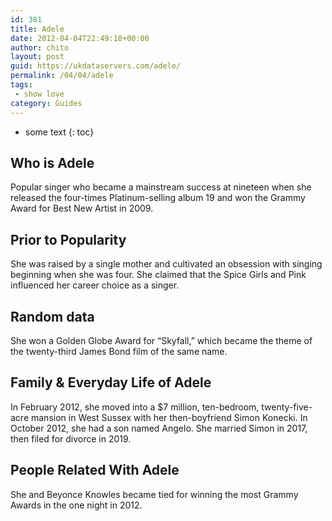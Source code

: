 ```yaml
---
id: 381
title: Adele
date: 2012-04-04T22:49:18+00:00
author: chito
layout: post
guid: https://ukdataservers.com/adele/
permalink: /04/04/adele
tags:
 - show love
category: Guides
---
```


* some text
{: toc}


## Who is  Adele



Popular singer who became a mainstream success at nineteen when she released the four-times Platinum-selling album 19 and won the Grammy Award for Best New Artist in 2009. 

      
      
      
## Prior to Popularity 



She was raised by a single mother and cultivated an obsession with singing beginning when she was four. She claimed that the Spice Girls and Pink influenced her career choice as a singer. 

      
      
      
## Random data 



She won a Golden Globe Award for &#8220;Skyfall,&#8221; which became the theme of the twenty-third James Bond film of the same name. 

      
      
      
## Family & Everyday Life of Adele



In February 2012, she moved into a $7 million, ten-bedroom, twenty-five-acre mansion in West Sussex with her then-boyfriend Simon Konecki. In October 2012, she had a son named Angelo. She married Simon in 2017, then filed for divorce in 2019. 

      
      
      
## People Related With  Adele



She and Beyonce Knowles became tied for winning the most Grammy Awards in the one night in 2012. 

      
    
  



    
    
  
